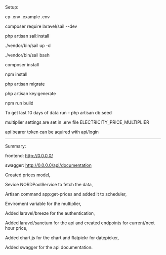 Setup:

cp .env .example .env

composer require laravel/sail --dev

php artisan sail:install

./vendor/bin/sail up -d

./vendor/bin/sail bash

composer install

npm install

php artisan migrate

php artisan key:generate

npm run build

To get last 10 days of data run - php artisan db:seed

multiplier settings are set in .env file ELECTRICITY_PRICE_MULTIPLIER

api bearer token can be aquired with api/login

---------------------------------------------------------------------
Summary:

frontend: http://0.0.0.0/

swagger: http://0.0.0.0/api/documentation

Created prices model,

Sevice NORDPoolService to fetch the data,

Artisan command app:get-prices and added it to scheduler,

Enviroment variable for the multiplier,

Added laravel/breeze for the authentication,

Added laravel/sanctum for the api and created endpoints for current/next hour price,

Added chart.js for the chart and flatpickr for datepicker,

Added swagger for the api documentation.
